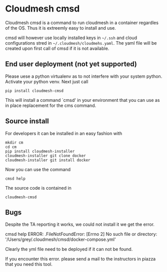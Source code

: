 # Cloudmesh cmsd

Cloudmesh cmsd is a command to run cloudmesh in a container regardles of
the OS. Thus it is extreemly easy to install and use.

cmsd will however use locally installed keys in `~/.ssh` and cloud
configurations stred in `~/.cloudmesh/cloudmehs.yaml`. The yaml file
will be created upon first call of cmsd if it is not available.

## End user deployment (not yet supported)

Please uese a python virtualenv as to not interfere with your system python.
Activate your python venv. Next just call

    pip install cloudmesh-cmsd
    
This will install a command `cmsd' in your environment that you can use
as in place replacement for the cms command.

## Source install


For developers it can be installed in an easy fashion with

    mkdir cm
    cd cm
    pip install cloudmesh-installer
    cloudmesh-installer git clone docker
    cloudmesh-installer git install docker
 
Now you can use the command 

    cmsd help

The source code is contained in 

    cloudmesh-cmsd


## Bugs

Despite the TA reporting it works, we could not install it we get the error.

cmsd help
ERROR: .FileNotFoundError: [Errno 2] No such file or directory: '/Users/grey/.cloudmesh/cmsd/docker-compose.yml'

Clearly the yml file need to be deployed if it can not be found. 

If you encounter this error. please send a mail to the instructors in piazza that you need this tool.

